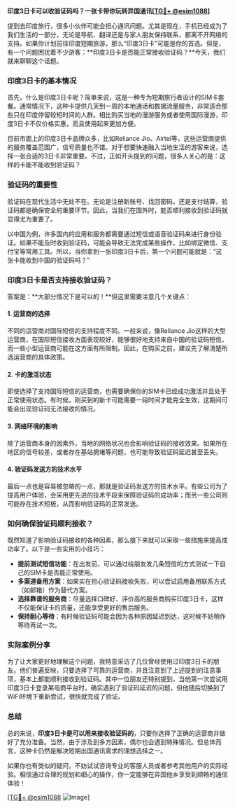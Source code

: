 **印度3日卡可以收验证码吗？一张卡带你玩转异国通讯[[TG💪+ @esim1088](https://t.me/s/esim1088)]**

提到去印度旅行，很多小伙伴可能会担心通讯问题。尤其是现在，手机已经成为了我们生活的一部分，无论是导航、翻译还是与家人朋友保持联系，都离不开网络的支持。如果你计划前往印度短期旅游，那么“印度3日卡”可能是你的首选。但是，有一个问题困扰着不少游客：**印度3日卡是否能正常接收验证码？**今天，我们就来聊聊这个话题。

### 印度3日卡的基本情况

首先，什么是印度3日卡呢？简单来说，这是一种专为短期旅行者设计的SIM卡套餐。通常情况下，这种卡提供几天到一周的本地通话和数据流量服务，非常适合那些只在印度停留较短时间的人群。相比购买当地的漫游服务或者使用国际漫游，印度3日卡不仅价格实惠，而且使用起来更加方便。

目前市面上的印度3日卡品牌众多，比如Reliance Jio、Airtel等，这些运营商提供的服务覆盖范围广，信号质量也不错。对于想要快速融入当地生活的游客来说，选择一张合适的3日卡非常重要。不过，正如开头提到的问题，很多人关心的是：这样的卡能不能收到验证码？

### 验证码的重要性

验证码在现代生活中无处不在。无论是注册新账号、找回密码，还是支付结算，验证码都是确保安全的重要环节。因此，当我们在国外时，能否顺利接收到验证码就显得尤为重要了。

以中国为例，许多国内的应用和服务都需要通过短信或语音验证码来进行身份验证。如果不能及时收到验证码，可能会导致无法完成某些操作，比如绑定微信、支付宝等常用工具。所以，当你拿到一张印度3日卡后，第一个问题可能就是：“这张卡能收到中国的验证码吗？”

### 印度3日卡是否支持接收验证码？

答案是：**大部分情况下是可以的！**但这里需要注意几个关键点：

#### 1. **运营商的选择**
不同的运营商对国际短信的支持程度不同。一般来说，像Reliance Jio这样的大型运营商，在国际短信接收方面表现较好，能够很好地支持来自中国的验证码短信。而一些小型运营商可能在这方面有所限制。因此，在购买之前，建议先了解清楚所选运营商的具体政策。

#### 2. **卡的激活状态**
即使选择了支持国际短信的运营商，也需要确保你的SIM卡已经成功激活并且处于正常使用状态。有时候，刚买到的新卡可能需要一段时间才能完全生效，这期间可能会出现验证码无法接收的情况。

#### 3. **网络环境的影响**
除了运营商本身的因素外，当地的网络状况也会影响验证码的接收效果。如果所在地区的信号较差，或者存在基站拥堵等问题，也可能导致验证码延迟甚至丢失。

#### 4. **验证码发送方的技术水平**
最后一点也是容易被忽略的一点，那就是验证码发送方的技术水平。有些公司为了提高用户体验，会采用更先进的技术手段来保障验证码的成功率；而另一些公司则可能存在技术短板，从而影响验证码的正常发送。

### 如何确保验证码顺利接收？

既然知道了影响验证码接收的各种因素，那么接下来就可以采取一些措施来提高成功率了。以下是一些实用的小技巧：

- **提前测试短信功能**：在出发前，可以通过给朋友发几条短信的方式测试一下自己的SIM卡是否能正常使用。
- **多渠道备用方案**：如果实在担心验证码接收失败，可以尝试启用备用联系方式（如邮箱）作为替代方案。
- **选择靠谱的服务商**：尽量选择口碑好、评价高的服务商购买印度3日卡，这样不仅能保证卡的质量，还能享受更好的售后服务。
- **保持耐心等待**：有时候验证码可能会因为各种原因延迟到达，这时候不妨稍作等待再试一次。

### 实际案例分享

为了让大家更好地理解这个问题，我特意采访了几位曾经使用过印度3日卡的朋友。他们普遍反映，只要选择了可靠的运营商，并且注意到了上述提到的注意事项，基本上都能顺利接收到验证码。其中一位朋友还特别提到，当他第一次尝试用印度3日卡登录某电商平台时，确实遇到了验证码延迟的问题，但他随后切换到了WiFi环境下重新尝试，很快就完成了验证。

### 总结

总的来说，**印度3日卡是可以用来接收验证码的**，只要你选择了正确的运营商并做好了充分准备。当然，由于涉及到多方因素，偶尔也会遇到特殊情况。但总体而言，这种卡仍然是解决短期出国通讯需求的理想选择之一。

如果你也有类似的疑问，不妨试试咨询专业的客服人员或者参考其他用户的实际经验。相信通过合理的规划和细心的操作，你一定能够在异国他乡享受到顺畅的通信体验！

[[TG💪+ @esim1088](https://t.me/s/esim1088) ![Image](https://i.postimg.cc/4NQfJmqS/Snipaste-2025-05-13-00-14-12.png)]